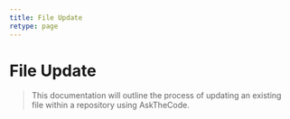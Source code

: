 ```yaml
---
title: File Update
retype: page
---
```


# File Update

> This documentation will outline the process of updating an existing file within a repository using AskTheCode.